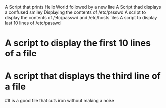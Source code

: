 A Script that prints Hello World followed by a new line
A Script thad displays a confused smiley
Displaying the contents of /etc/passwd
A script to display the contents of /etc/passwd and  /etc/hosts files
A script to display last 10 lines of /etc/passwd
# A script to display the first 10 lines of a file
# A script that displays the third line of a file
#It is a good file that cuts iron without making a noise
